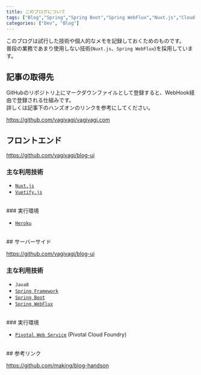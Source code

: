 ```yaml
---
title: このブログについて
tags: ["Blog","Spring","Spring Boot","Spring WebFlux","Nuxt.js","Cloud Foundry","Heroku"]
categories: ["Dev", "Blog"]
---
```


このブログは試行した技術や個人的なメモを記録しておくためのものです。  
普段の業務であまり使用しない技術(`Nuxt.js`、`Spring WebFlux`)を採用しています。

## 記事の取得先

GitHubのリポジトリ上にマークダウンファイルとして登録すると、WebHook経由で登録される仕組みです。  
詳しくは記事下のハンズオンのリンクを参考にしてください。

https://github.com/vagivagi/vagivagi.com
<br>
## フロントエンド

https://github.com/vagivagi/blog-ui

### 主な利用技術

- [`Nuxt.js`](https://ja.nuxtjs.org/guide/)
- [`Vuetify.js`](https://vuetifyjs.com/ja/)
<br>
### 実行環境

- [`Heroku`](https://jp.heroku.com/)
<br>
## サーバーサイド

https://github.com/vagivagi/blog-ui

### 主な利用技術

- `Java8`
- [`Spring Framework`](https://spring.io/)
- [`Spring Boot`](https://spring.io/projects/spring-boot)
- [`Spring WebFlux`](https://docs.spring.io/spring/docs/current/spring-framework-reference/web-reactive.html)
<br>
### 実行環境

- [`Pivotal Web Service`](https://run.pivotal.io/) (Pivotal Cloud Foundry)
<br>
## 参考リンク

https://github.com/making/blog-handson

